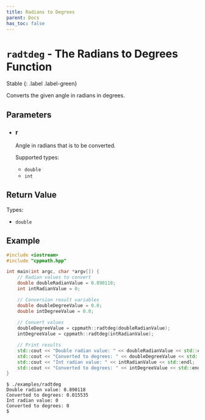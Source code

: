 ```yaml
---
title: Radians to Degrees
parent: Docs
has_toc: false
---
```


# `radtdeg` - The Radians to Degrees Function

Stable
{: .label .label-green}

Converts the given angle in radians in degrees.

## Parameters

<ul>
	<li>
		<h3>r</h3>
		<p>Angle in radians that is to be converted.</p>
		<p>Supported types:</p>
		<ul>
			<li><code>double</code></li>
			<li><code>int</code></li>
		</ul>
	</li>
</ul>

## Return Value

Types:

- `double`

## Example

```cpp
#include <iostream>
#include "cppmath.hpp"

int main(int argc, char *argv[]) {
	// Radian values to convert
	double doubleRadianValue = 0.890118;
	int intRadianValue = 0;

	// Conversion result variables
	double doubleDegreeValue = 0.0;
	double intDegreeValue = 0.0;
	
	// Convert values
	doubleDegreeValue = cppmath::radtdeg(doubleRadianValue);
	intDegreeValue = cppmath::radtdeg(intRadianValue);

	// Print results
	std::cout << "Double radian value: " << doubleRadianValue << std::endl;
	std::cout << "Converted to degrees: " << doubleDegreeValue << std::endl;
	std::cout << "Int radian value: " << intRadianValue << std::endl;
	std::cout << "Converted to degrees: " << intDegreeValue << std::endl;
}
```

```
$ ./examples/radtdeg
Double radian value: 0.890118
Converted to degrees: 0.015535
Int radian value: 0
Converted to degrees: 0
$ 
```